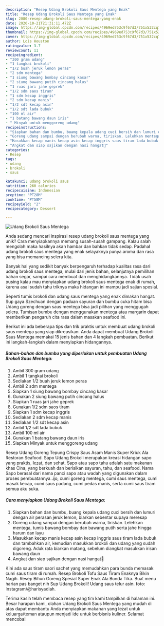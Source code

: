 ```yaml
---
description: "Resep Udang Brokoli Saus Mentega yang Enak"
title: "Resep Udang Brokoli Saus Mentega yang Enak"
slug: 2080-resep-udang-brokoli-saus-mentega-yang-enak
date: 2020-10-21T21:31:11.472Z
image: https://img-global.cpcdn.com/recipes/4969ed753c9f67d3/751x532cq70/udang-brokoli-saus-mentega-foto-resep-utama.jpg
thumbnail: https://img-global.cpcdn.com/recipes/4969ed753c9f67d3/751x532cq70/udang-brokoli-saus-mentega-foto-resep-utama.jpg
cover: https://img-global.cpcdn.com/recipes/4969ed753c9f67d3/751x532cq70/udang-brokoli-saus-mentega-foto-resep-utama.jpg
author: Lois Houston
ratingvalue: 3.7
reviewcount: 11
recipeingredient:
- "300 gram udang"
- "1 tangkai brokoli"
- "1/2 buah jeruk lemon peras"
- "2 sdm mentega"
- "1 siung bawang bombay cincang kasar"
- "2 siung bawang putih cincang halus"
- "1 ruas jari jahe geprek"
- "1/2 sdm saos tiram"
- "1 sdm kecap inggris"
- "2 sdm kecap manis"
- "1/2 sdt kecap asin"
- "1/2 sdt lada bubuk"
- "100 ml air"
- "1 batang bawang daun iris"
- " Minyak untuk menggoreng udang"
recipeinstructions:
- "Siapkan bahan dan bumbu, buang kepala udang cuci bersih dan lumuri dengan air perasan jeruk lemon, biarkan sebentar supaya meresap"
- "Goreng udang sampai dengan berubah warna, tiriskan. Lelehkan mentega, tumis bawang bombay dan bawang putih serta jahe hingga harum dan layu"
- "Masukkan kecap manis kecap asin kecap inggris saus tiram lada bubuk dan tambahkan air, kemudian masukkan brokoli dan udang yang sudah digoreng. Aduk rata biarkan matang, sebelum diangkat masukkan irisan bawang daun"
- "Angkat dan siap sajikan dengan nasi hangat🙏"
categories:
- Resep
tags:
- udang
- brokoli
- saus

katakunci: udang brokoli saus 
nutrition: 260 calories
recipecuisine: Indonesian
preptime: "PT28M"
cooktime: "PT58M"
recipeyield: "2"
recipecategory: Dessert

---
```



![Udang Brokoli Saus Mentega](https://img-global.cpcdn.com/recipes/4969ed753c9f67d3/751x532cq70/udang-brokoli-saus-mentega-foto-resep-utama.jpg)

Anda sedang mencari inspirasi resep udang brokoli saus mentega yang unik? Cara menyiapkannya memang susah-susah gampang. Kalau salah mengolah maka hasilnya akan hambar dan bahkan tidak sedap. Padahal udang brokoli saus mentega yang enak selayaknya punya aroma dan rasa yang bisa memancing selera kita.

Banyak hal yang sedikit banyak berpengaruh terhadap kualitas rasa dari udang brokoli saus mentega, mulai dari jenis bahan, selanjutnya pemilihan bahan segar, sampai cara membuat dan menghidangkannya. Tidak usah pusing kalau mau menyiapkan udang brokoli saus mentega enak di rumah, karena asal sudah tahu triknya maka hidangan ini mampu jadi sajian spesial.

Seperti tumis brokoli dan udang saus mentega yang enak dimakan hangat. Sup gaya Szechuan dengan paduan sayuran dan bumbu cuka hitam bisa Udang goreng dengan saus mentega bisa jadi pilihan yang menggugah selera. Tumisan bumbu dengan menggunakan mentega atau margarin dapat memberikan pengaruh cita rasa dalam masakan seafood ini.


Berikut ini ada beberapa tips dan trik praktis untuk membuat udang brokoli saus mentega yang siap dikreasikan. Anda dapat membuat Udang Brokoli Saus Mentega memakai 15 jenis bahan dan 4 langkah pembuatan. Berikut ini langkah-langkah dalam menyiapkan hidangannya.

<!--inarticleads1-->

##### Bahan-bahan dan bumbu yang diperlukan untuk pembuatan Udang Brokoli Saus Mentega:

1. Ambil 300 gram udang
1. Ambil 1 tangkai brokoli
1. Sediakan 1/2 buah jeruk lemon peras
1. Ambil 2 sdm mentega
1. Siapkan 1 siung bawang bombay cincang kasar
1. Gunakan 2 siung bawang putih cincang halus
1. Siapkan 1 ruas jari jahe geprek
1. Gunakan 1/2 sdm saos tiram
1. Siapkan 1 sdm kecap inggris
1. Sediakan 2 sdm kecap manis
1. Sediakan 1/2 sdt kecap asin
1. Ambil 1/2 sdt lada bubuk
1. Ambil 100 ml air
1. Gunakan 1 batang bawang daun iris
1. Siapkan  Minyak untuk menggoreng udang


Resep Udang Goreng Tepung Crispy Saus Asam Manis Super Kriuk Ala Restoran Seafood. Sapo Udang Brokoli merupakan kreasi hidangan sapo yang praktis, lezat, dan sehat. Sapo atau sapo tahu adalah satu makanan khas Cina, yang berkuah dan berisikan sayuran, tahu, dan seafood. Nama Sapo berasal dari nama panci sapo atau wadah yang digunakan dalam proses pembuatannya..ijo, cumi goreng mentega, cumi saus mentega, cumi masak kecap, cumi saus padang, cumi pedas manis, serta cumi saus tiram semua aku suka. 

<!--inarticleads2-->

##### Cara menyiapkan Udang Brokoli Saus Mentega:

1. Siapkan bahan dan bumbu, buang kepala udang cuci bersih dan lumuri dengan air perasan jeruk lemon, biarkan sebentar supaya meresap
1. Goreng udang sampai dengan berubah warna, tiriskan. Lelehkan mentega, tumis bawang bombay dan bawang putih serta jahe hingga harum dan layu
1. Masukkan kecap manis kecap asin kecap inggris saus tiram lada bubuk dan tambahkan air, kemudian masukkan brokoli dan udang yang sudah digoreng. Aduk rata biarkan matang, sebelum diangkat masukkan irisan bawang daun
1. Angkat dan siap sajikan dengan nasi hangat🙏


Kini ada saus tiram saori sachet yang memudahkan para bunda memasak cumi saus tiram di rumah. Resep Brokoli Tofu Saus Tiram Enaknya Bikin Nagih. Resep Bihun Goreng Spesial Super Enak Ala Bunda Tika. Buat menu harian pas banget nih Sup Udang Brokoli! Udang saus telur asin. foto: Instagram/@harisyadiah. 

Terima kasih telah membaca resep yang tim kami tampilkan di halaman ini. Besar harapan kami, olahan Udang Brokoli Saus Mentega yang mudah di atas dapat membantu Anda menyiapkan makanan yang lezat untuk keluarga/teman ataupun menjadi ide untuk berbisnis kuliner. Selamat mencoba!
